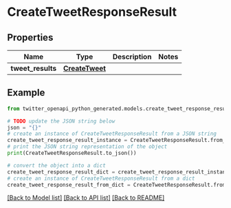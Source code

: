 # CreateTweetResponseResult


## Properties

Name | Type | Description | Notes
------------ | ------------- | ------------- | -------------
**tweet_results** | [**CreateTweet**](CreateTweet.md) |  | 

## Example

```python
from twitter_openapi_python_generated.models.create_tweet_response_result import CreateTweetResponseResult

# TODO update the JSON string below
json = "{}"
# create an instance of CreateTweetResponseResult from a JSON string
create_tweet_response_result_instance = CreateTweetResponseResult.from_json(json)
# print the JSON string representation of the object
print(CreateTweetResponseResult.to_json())

# convert the object into a dict
create_tweet_response_result_dict = create_tweet_response_result_instance.to_dict()
# create an instance of CreateTweetResponseResult from a dict
create_tweet_response_result_from_dict = CreateTweetResponseResult.from_dict(create_tweet_response_result_dict)
```
[[Back to Model list]](../README.md#documentation-for-models) [[Back to API list]](../README.md#documentation-for-api-endpoints) [[Back to README]](../README.md)


